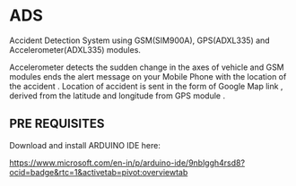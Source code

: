 # ADS
Accident Detection System using GSM(SIM900A), GPS(ADXL335) and Accelerometer(ADXL335) modules.

Accelerometer detects the sudden change in the axes of vehicle and GSM modules ends the alert message on your Mobile Phone with the location of the accident . Location of accident is sent in the form of Google Map link , derived from the latitude and longitude from GPS module .

## PRE REQUISITES

Download and install ARDUINO IDE here:

https://www.microsoft.com/en-in/p/arduino-ide/9nblggh4rsd8?ocid=badge&rtc=1&activetab=pivot:overviewtab
